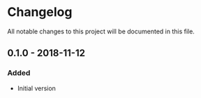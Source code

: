 # Changelog
All notable changes to this project will be documented in this file.

## 0.1.0 - 2018-11-12
### Added
- Initial version